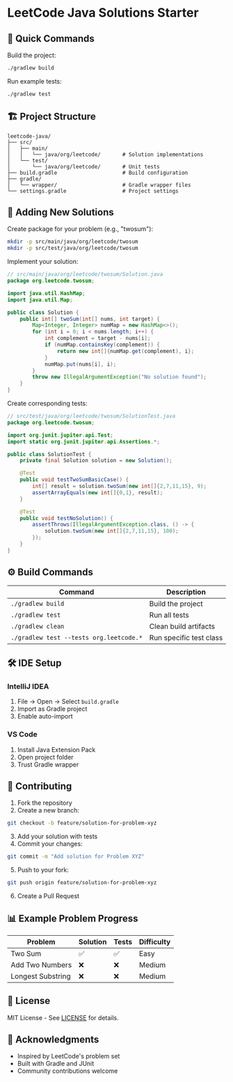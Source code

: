 # LeetCode Java Solutions Starter

## 🚀 Quick Commands

Build the project:
```bash
./gradlew build
```

Run example tests:
```bash
./gradlew test
```

## 🏗 Project Structure

```
leetcode-java/
├── src/
│   ├── main/
│   │   └── java/org/leetcode/       # Solution implementations
│   └── test/
│       └── java/org/leetcode/       # Unit tests
├── build.gradle                     # Build configuration
├── gradle/
│   └── wrapper/                     # Gradle wrapper files
└── settings.gradle                  # Project settings
```

## 🧩 Adding New Solutions

Create package for your problem (e.g., "twosum"):
```bash
mkdir -p src/main/java/org/leetcode/twosum
mkdir -p src/test/java/org/leetcode/twosum
```

Implement your solution:
```java
// src/main/java/org/leetcode/twosum/Solution.java
package org.leetcode.twosum;

import java.util.HashMap;
import java.util.Map;

public class Solution {
    public int[] twoSum(int[] nums, int target) {
        Map<Integer, Integer> numMap = new HashMap<>();
        for (int i = 0; i < nums.length; i++) {
            int complement = target - nums[i];
            if (numMap.containsKey(complement)) {
                return new int[]{numMap.get(complement), i};
            }
            numMap.put(nums[i], i);
        }
        throw new IllegalArgumentException("No solution found");
    }
}
```

Create corresponding tests:
```java
// src/test/java/org/leetcode/twosum/SolutionTest.java
package org.leetcode.twosum;

import org.junit.jupiter.api.Test;
import static org.junit.jupiter.api.Assertions.*;

public class SolutionTest {
    private final Solution solution = new Solution();

    @Test
    public void testTwoSumBasicCase() {
        int[] result = solution.twoSum(new int[]{2,7,11,15}, 9);
        assertArrayEquals(new int[]{0,1}, result);
    }

    @Test
    public void testNoSolution() {
        assertThrows(IllegalArgumentException.class, () -> {
            solution.twoSum(new int[]{2,7,11,15}, 100);
        });
    }
}
```

## ⚙️ Build Commands

| Command | Description |
|---------|-------------|
| `./gradlew build` | Build the project |
| `./gradlew test` | Run all tests |
| `./gradlew clean` | Clean build artifacts |
| `./gradlew test --tests org.leetcode.*` | Run specific test class |

## 🛠️ IDE Setup

### IntelliJ IDEA
1. File → Open → Select `build.gradle`
2. Import as Gradle project
3. Enable auto-import

### VS Code
1. Install Java Extension Pack
2. Open project folder
3. Trust Gradle wrapper

## 🤝 Contributing

1. Fork the repository
2. Create a new branch:
```bash
git checkout -b feature/solution-for-problem-xyz
```
3. Add your solution with tests
4. Commit your changes:
```bash
git commit -m "Add solution for Problem XYZ"
```
5. Push to your fork:
```bash
git push origin feature/solution-for-problem-xyz
```
6. Create a Pull Request

## 📊 Example Problem Progress

| Problem | Solution | Tests | Difficulty |
|---------|----------|-------|------------|
| Two Sum | ✅ | ✅ | Easy |
| Add Two Numbers | ❌ | ❌ | Medium |
| Longest Substring | ❌ | ❌ | Medium |

## 📜 License

MIT License - See [LICENSE](LICENSE) for details.

## 🙌 Acknowledgments

- Inspired by LeetCode's problem set
- Built with Gradle and JUnit
- Community contributions welcome
